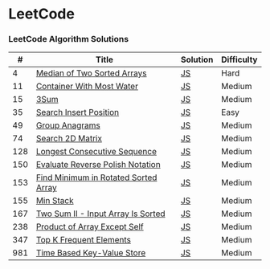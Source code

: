 # LeetCode

### LeetCode Algorithm Solutions

| #    | Title                                             | Solution                    | Difficulty |
| ---- | ------------------------------------------------- | --------------------------- | ---------- |
| 4 | [Median of Two Sorted Arrays](https://leetcode.com/problems/median-of-two-sorted-arrays/description/) | [JS](https://github.com/tunhnakca/leetcode/blob/main/algorithms/javascript/medianOfTwoSortedArrays.js) | Hard 
| 11 | [Container With Most Water](https://leetcode.com/problems/container-with-most-water/description/) | [JS](https://github.com/tunhnakca/leetcode/blob/main/algorithms/javascript/containerWithMostWater.js) | Medium 
| 15 | [3Sum](https://leetcode.com/problems/3sum/description/) | [JS](https://github.com/tunhnakca/leetcode/blob/main/algorithms/javascript/3Sum.js) | Medium 
| 35 | [Search Insert Position](https://leetcode.com/problems/search-insert-position/description/) | [JS](https://github.com/tunhnakca/leetcode/blob/main/algorithms/javascript/searchInsertPosition.js) | Easy 
| 49 | [Group Anagrams](https://leetcode.com/problems/group-anagrams/description/) | [JS](https://github.com/tunhnakca/leetcode/blob/main/algorithms/javascript/groupAnagrams.js) | Medium  
| 74 | [Search 2D Matrix](https://leetcode.com/problems/search-a-2d-matrix/description/) | [JS](https://github.com/tunhnakca/leetcode/blob/main/algorithms/javascript/search2DMatrix.js) | Medium
| 128 | [Longest Consecutive Sequence](https://leetcode.com/problems/longest-consecutive-sequence/description/) | [JS](https://github.com/tunhnakca/leetcode/blob/main/algorithms/javascript/longestConsecutiveSequence.js) | Medium 
| 150 | [Evaluate Reverse Polish Notation](https://leetcode.com/problems/evaluate-reverse-polish-notation/description/) | [JS](https://github.com/tunhnakca/leetcode/blob/main/algorithms/javascript/evaluateReversePolishNotation.js) | Medium 
| 153 | [Find Minimum in Rotated Sorted Array](https://leetcode.com/problems/find-minimum-in-rotated-sorted-array/description/) | [JS](https://github.com/tunhnakca/leetcode/blob/main/algorithms/javascript/findMinimumInRotatedSortedArray.js) | Medium
| 155 | [Min Stack](https://leetcode.com/problems/min-stack/description/) | [JS](https://github.com/tunhnakca/leetcode/blob/main/algorithms/javascript/minStack.js) | Medium  
| 167 | [Two Sum II - Input Array Is Sorted](https://leetcode.com/problems/two-sum-ii-input-array-is-sorted/description/) | [JS](https://github.com/tunhnakca/leetcode/blob/main/algorithms/javascript/twoSum2InputArrayIsSorted.js) | Medium 
| 238 | [Product of Array Except Self](https://leetcode.com/problems/product-of-array-except-self/description/) | [JS](https://github.com/tunhnakca/leetcode/blob/main/algorithms/javascript/productOfArrayExceptSelf.js) | Medium  
| 347 | [Top K Frequent Elements](https://leetcode.com/problems/top-k-frequent-elements/description/) | [JS](https://github.com/tunhnakca/leetcode/blob/main/algorithms/javascript/topKFrequentElements.js) | Medium  
| 981 | [Time Based Key-Value Store](https://leetcode.com/problems/time-based-key-value-store/description/) | [JS](https://github.com/tunhnakca/leetcode/blob/main/algorithms/javascript/timeBasedKeyValueStore.js) | Medium

<!-- |  | []() | [JS]() | Medium -->

